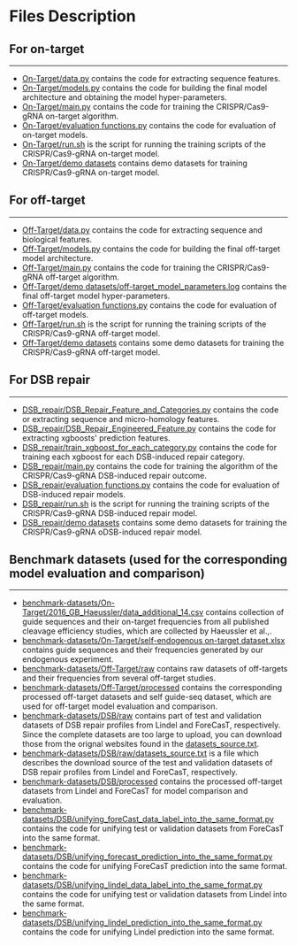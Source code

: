 # Files Description

## For on-target
***
* [On-Target/data.py](On-Target/data.py) contains the code for extracting sequence features.    
* [On-Target/models.py](On-Target/models.py) contains the code for building the final model architecture and obtaining the model hyper-parameters.  
* [On-Target/main.py](On-Target/main.py) contains the code for training the CRISPR/Cas9-gRNA on-target algorithm.  
* [On-Target/evaluation functions.py](On-Target/evaluation%20functions.py) contains the code for evaluation of on-target models.  
* [On-Target/run.sh](On-Target/run.sh) is the script for running the training scripts of the CRISPR/Cas9-gRNA on-target model.
* [On-Target/demo datasets](On-Target/demo%20datasets) contains demo datasets for training CRISPR/Cas9-gRNA on-target model.

## For off-target
***
* [Off-Target/data.py](Off-Target/data.py) contains the code for extracting sequence and biological features.    
* [Off-Target/models.py](Off-Target/models.py) contains the code for building the final off-target model architecture.  
* [Off-Target/main.py](Off-Target/main.py) contains the code for training the CRISPR/Cas9-gRNA off-target algorithm.  
* [Off-Target/demo datasets/off-target_model_parameters.log](Off-Target/demo%20datasets/off-target_model_parameters.log) contains the final off-target model hyper-parameters.  
* [Off-Target/evaluation functions.py](Off-Target/evaluation%20functions.py) contains the code for evaluation of off-target models.  
* [Off-Target/run.sh](Off-Target/run.sh) is the script for running the training scripts of the CRISPR/Cas9-gRNA off-target model.  
* [Off-Target/demo datasets](Off-Target/demo%20datasets) contains some demo datasets for training the CRISPR/Cas9-gRNA off-target model.  

## For DSB repair
***
* [DSB_repair/DSB_Repair_Feature_and_Categories.py](DSB_repair/DSB_Repair_Feature_and_Categories.py) contains the code or extracting sequence and micro-homology features.  
* [DSB_repair/DSB_Repair_Engineered_Feature.py](DSB_repair/DSB_Repair_Engineered_Feature.py) contains the code for extracting xgboosts' prediction features.    
* [DSB_repair/train_xgboost_for_each_category.py](DSB_repair/train_xgboost_for_each_category.py) contains the code for training each xgboost for each DSB-induced repair category.  
* [DSB_repair/main.py](DSB_repair/main.py) contains the code for training the algorithm of the CRISPR/Cas9-gRNA DSB-induced repair outcome.  
* [DSB_repair/evaluation functions.py](DSB_repair/evaluation%20functions.py) contains the code for evaluation of DSB-induced repair models.  
* [DSB_repair/run.sh](DSB_repair/run.sh) is the script for running the training scripts of the CRISPR/Cas9-gRNA DSB-induced repair model.
* [DSB_repair/demo datasets](DSB_repair/demo%20datasets) contains some demo datasets for training the CRISPR/Cas9-gRNA oDSB-induced repair model. 

## Benchmark datasets (used for the corresponding model evaluation and comparison)
***
* [benchmark-datasets/On-Target/2016_GB_Haeussler/data_additional_14.csv](benchmark-datasets/On-Target/2016_GB_Haeussler/data_additional_14.csv) contains collection of guide sequences and their on-target frequencies from all published cleavage efficiency studies, which are collected by Haeussler et al.,.
* [benchmark-datasets/On-Target/self-endogenous on-target dataset.xlsx](benchmark-datasets/On-Target/self-endogenous%20on-target%20dataset.xlsx) contains guide sequences and their frequencies generated by our endogenous experiment.
* [benchmark-datasets/Off-Target/raw](benchmark-datasets/Off-Target/raw) contains raw datasets of off-targets and their frequencies from several off-target studies.
* [benchmark-datasets/Off-Target/processed](benchmark-datasets/Off-Target/processed) contains the corresponding processed off-target datasets and self guide-seq dataset, which are used for off-target model evaluation and comparison.
* [benchmark-datasets/DSB/raw](benchmark-datasets/DSB/raw) contains part of test and validation datasets of DSB repair profiles from Lindel and ForeCasT, respectively. Since the complete datasets are too large to upload, you can download those from the orignal websites found in the [datasets_source.txt](benchmark-datasets/DSB/raw/datasets_source.txt).
* [benchmark-datasets/DSB/raw/datasets_source.txt](benchmark-datasets/DSB/raw/datasets_source.txt) is a file which describes the download source of the test and validation datasets of DSB repair profiles from Lindel and ForeCasT, respectively.
* [benchmark-datasets/DSB/processed](benchmark-datasets/DSB/processed) contains the processed off-target datasets from Lindel and ForeCasT for model comparison and evaluation.
* [benchmark-datasets/DSB/unifying_foreCast_data_label_into_the_same_format.py](benchmark-datasets/DSB/unifying_foreCast_data_label_into_the_same_format.py) contains the code for unifying test or validation datasets from ForeCasT into the same format.
* [benchmark-datasets/DSB/unifying_forecast_prediction_into_the_same_format.py](benchmark-datasets/DSB/unifying_forecast_prediction_into_the_same_format.py) contains the code for unifying ForeCasT prediction into the same format.
* [benchmark-datasets/DSB/unifying_lindel_data_label_into_the_same_format.py](benchmark-datasets/DSB/unifying_lindel_data_label_into_the_same_format.py) contains the code for unifying test or validation datasets from Lindel into the same format.
* [benchmark-datasets/DSB/unifying_lindel_prediction_into_the_same_format.py](benchmark-datasets/DSB/unifying_lindel_prediction_into_the_same_format.py) contains the code for unifying Lindel prediction into the same format.

